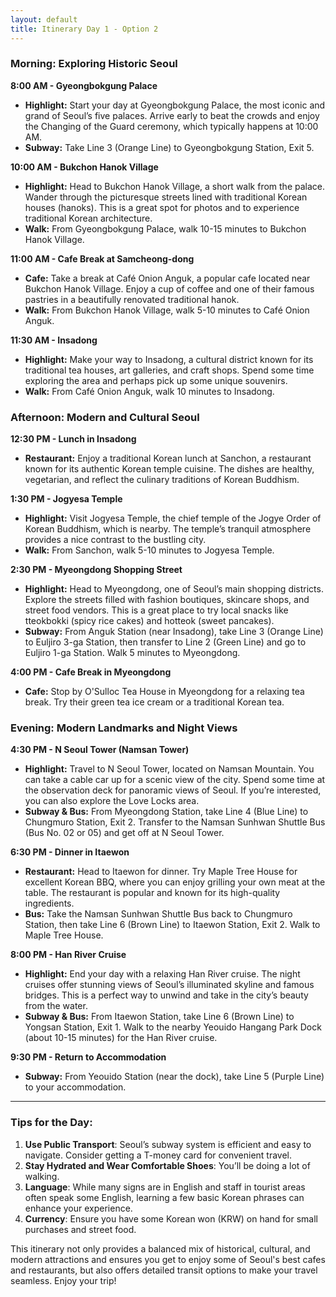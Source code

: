 ```yaml
---
layout: default
title: Itinerary Day 1 - Option 2
---
```


### Morning: Exploring Historic Seoul

**8:00 AM - Gyeongbokgung Palace**
- **Highlight:** Start your day at Gyeongbokgung Palace, the most iconic and grand of Seoul’s five palaces. Arrive early to beat the crowds and enjoy the Changing of the Guard ceremony, which typically happens at 10:00 AM.
- **Subway:** Take Line 3 (Orange Line) to Gyeongbokgung Station, Exit 5.

**10:00 AM - Bukchon Hanok Village**
- **Highlight:** Head to Bukchon Hanok Village, a short walk from the palace. Wander through the picturesque streets lined with traditional Korean houses (hanoks). This is a great spot for photos and to experience traditional Korean architecture.
- **Walk:** From Gyeongbokgung Palace, walk 10-15 minutes to Bukchon Hanok Village.

**11:00 AM - Cafe Break at Samcheong-dong**
- **Cafe:** Take a break at Café Onion Anguk, a popular cafe located near Bukchon Hanok Village. Enjoy a cup of coffee and one of their famous pastries in a beautifully renovated traditional hanok.
- **Walk:** From Bukchon Hanok Village, walk 5-10 minutes to Café Onion Anguk.

**11:30 AM - Insadong**
- **Highlight:** Make your way to Insadong, a cultural district known for its traditional tea houses, art galleries, and craft shops. Spend some time exploring the area and perhaps pick up some unique souvenirs.
- **Walk:** From Café Onion Anguk, walk 10 minutes to Insadong.

### Afternoon: Modern and Cultural Seoul

**12:30 PM - Lunch in Insadong**
- **Restaurant:** Enjoy a traditional Korean lunch at Sanchon, a restaurant known for its authentic Korean temple cuisine. The dishes are healthy, vegetarian, and reflect the culinary traditions of Korean Buddhism.

**1:30 PM - Jogyesa Temple**
- **Highlight:** Visit Jogyesa Temple, the chief temple of the Jogye Order of Korean Buddhism, which is nearby. The temple’s tranquil atmosphere provides a nice contrast to the bustling city.
- **Walk:** From Sanchon, walk 5-10 minutes to Jogyesa Temple.

**2:30 PM - Myeongdong Shopping Street**
- **Highlight:** Head to Myeongdong, one of Seoul’s main shopping districts. Explore the streets filled with fashion boutiques, skincare shops, and street food vendors. This is a great place to try local snacks like tteokbokki (spicy rice cakes) and hotteok (sweet pancakes).
- **Subway:** From Anguk Station (near Insadong), take Line 3 (Orange Line) to Euljiro 3-ga Station, then transfer to Line 2 (Green Line) and go to Euljiro 1-ga Station. Walk 5 minutes to Myeongdong.

**4:00 PM - Cafe Break in Myeongdong**
- **Cafe:** Stop by O'Sulloc Tea House in Myeongdong for a relaxing tea break. Try their green tea ice cream or a traditional Korean tea.

### Evening: Modern Landmarks and Night Views

**4:30 PM - N Seoul Tower (Namsan Tower)**
- **Highlight:** Travel to N Seoul Tower, located on Namsan Mountain. You can take a cable car up for a scenic view of the city. Spend some time at the observation deck for panoramic views of Seoul. If you’re interested, you can also explore the Love Locks area.
- **Subway & Bus:** From Myeongdong Station, take Line 4 (Blue Line) to Chungmuro Station, Exit 2. Transfer to the Namsan Sunhwan Shuttle Bus (Bus No. 02 or 05) and get off at N Seoul Tower.

**6:30 PM - Dinner in Itaewon**
- **Restaurant:** Head to Itaewon for dinner. Try Maple Tree House for excellent Korean BBQ, where you can enjoy grilling your own meat at the table. The restaurant is popular and known for its high-quality ingredients.
- **Bus:** Take the Namsan Sunhwan Shuttle Bus back to Chungmuro Station, then take Line 6 (Brown Line) to Itaewon Station, Exit 2. Walk to Maple Tree House.

**8:00 PM - Han River Cruise**
- **Highlight:** End your day with a relaxing Han River cruise. The night cruises offer stunning views of Seoul’s illuminated skyline and famous bridges. This is a perfect way to unwind and take in the city’s beauty from the water.
- **Subway & Bus:** From Itaewon Station, take Line 6 (Brown Line) to Yongsan Station, Exit 1. Walk to the nearby Yeouido Hangang Park Dock (about 10-15 minutes) for the Han River cruise.

**9:30 PM - Return to Accommodation**
- **Subway:** From Yeouido Station (near the dock), take Line 5 (Purple Line) to your accommodation.

---

### Tips for the Day:
1. **Use Public Transport**: Seoul’s subway system is efficient and easy to navigate. Consider getting a T-money card for convenient travel.
2. **Stay Hydrated and Wear Comfortable Shoes**: You’ll be doing a lot of walking.
3. **Language**: While many signs are in English and staff in tourist areas often speak some English, learning a few basic Korean phrases can enhance your experience.
4. **Currency**: Ensure you have some Korean won (KRW) on hand for small purchases and street food.

This itinerary not only provides a balanced mix of historical, cultural, and modern attractions and ensures you get to enjoy some of Seoul's best cafes and restaurants, but also offers detailed transit options to make your travel seamless. Enjoy your trip!
